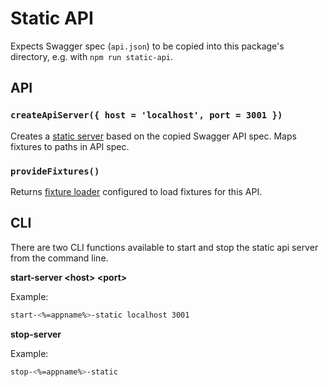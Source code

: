 # Static API
Expects Swagger spec (`api.json`) to be copied into this package's directory, e.g. with `npm run static-api`.

## API

### `createApiServer({ host = 'localhost', port = 3001 })`
Creates a [static server](https://www.npmjs.com/package/@springworks/static-api-server) based on the copied Swagger API spec. Maps fixtures to paths in API spec.


### `provideFixtures()`
Returns [fixture loader](https://www.npmjs.com/package/fixture-loader) configured to load fixtures for this API.

## CLI
There are two CLI functions available to start and stop the static api server from the command line.

**start-server \<host> \<port>**

Example:
```bash
start-<%=appname%>-static localhost 3001
```

**stop-server**

Example:
```bash
stop-<%=appname%>-static
```
